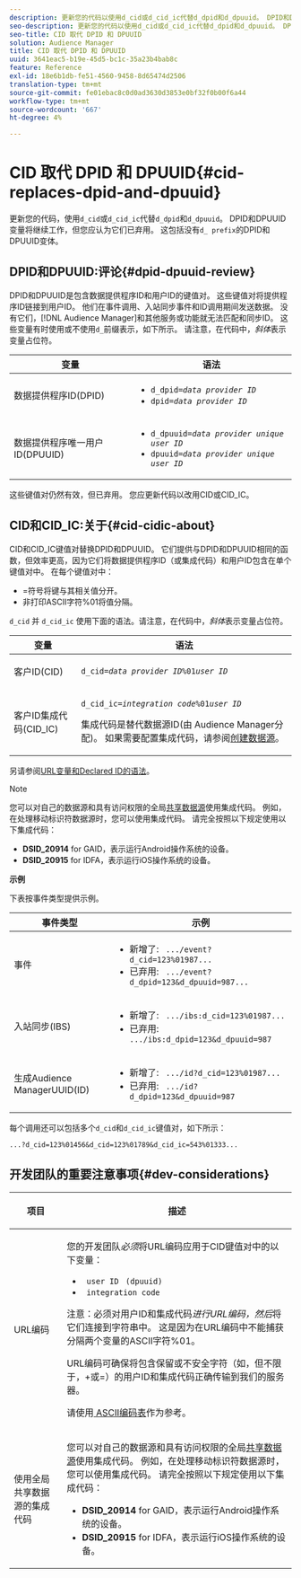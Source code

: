```yaml
---
description: 更新您的代码以使用d_cid或d_cid_ic代替d_dpid和d_dpuuid。 DPID和DPUUID变量将继续工作，但您应认为它们已弃用。 这包括没有d_前缀的DPID和DPUUID变体。
seo-description: 更新您的代码以使用d_cid或d_cid_ic代替d_dpid和d_dpuuid。 DPID和DPUUID变量将继续工作，但您应认为它们已弃用。 这包括没有d_前缀的DPID和DPUUID变体。
seo-title: CID 取代 DPID 和 DPUUID
solution: Audience Manager
title: CID 取代 DPID 和 DPUUID
uuid: 3641eac5-b19e-45d5-bc1c-35a23b4bab8c
feature: Reference
exl-id: 18e6b1db-fe51-4560-9458-8d65474d2506
translation-type: tm+mt
source-git-commit: fe01ebac8c0d0ad3630d3853e0bf32f0b00f6a44
workflow-type: tm+mt
source-wordcount: '667'
ht-degree: 4%

---
```


# CID 取代 DPID 和 DPUUID{#cid-replaces-dpid-and-dpuuid}

更新您的代码，使用`d_cid`或`d_cid_ic`代替`d_dpid`和`d_dpuuid`。 DPID和DPUUID变量将继续工作，但您应认为它们已弃用。 这包括没有`d_ prefix`的DPID和DPUUID变体。

## DPID和DPUUID:评论{#dpid-dpuuid-review}

DPID和DPUUID是包含数据提供程序ID和用户ID的键值对。 这些键值对将提供程序ID链接到用户ID。 他们在事件调用、入站同步事件和ID调用期间发送数据。 没有它们，[!DNL Audience Manager]和其他服务或功能就无法匹配和同步ID。 这些变量有时使用或不使用`d_`前缀表示，如下所示。 请注意，在代码中，*斜体*&#x200B;表示变量占位符。

<table id="table_932B4416AE1E44E4A1E98D779D3B1ED5"> 
 <thead> 
  <tr> 
   <th colname="col1" class="entry"> 变量 </th> 
   <th colname="col2" class="entry"> 语法 </th> 
  </tr> 
 </thead>
 <tbody> 
  <tr> 
   <td colname="col1"> <p>数据提供程序ID(DPID) </p> </td> 
   <td colname="col2"> 
    <ul id="ul_0567D39DCE784C20A81EC0845C7B1C6B"> 
     <li id="li_DDD8C18266314987A7C802918F4892A8"> <code>d_dpid=<i>data provider ID</i></code> </li> 
     <li id="li_80185558932E416698ABD71158303EA8"> <code>dpid=<i>data provider ID</i></code> </li> 
    </ul> </td> 
  </tr> 
  <tr> 
   <td colname="col1"> <p>数据提供程序唯一用户ID(DPUUID) </p> </td> 
   <td colname="col2"> 
    <ul id="ul_EA7F769523B142CE8FF5886E5CDFF2D9"> 
     <li id="li_C984E2FF0A83495880BB87C610FA3F79"> <code>d_dpuuid=<i>data provider unique user ID</i></code> </li> 
     <li id="li_DCFFAC995DCC49F489ACEFD97A06F877"> <code>dpuuid=<i>data provider unique user ID</i></code> </li> 
    </ul> </td> 
  </tr> 
 </tbody> 
</table>

这些键值对仍然有效，但已弃用。 您应更新代码以改用CID或CID_IC。

## CID和CID_IC:关于{#cid-cidic-about}

CID和CID_IC键值对替换DPID和DPUUID。 它们提供与DPID和DPUUID相同的函数，但效率更高，因为它们将数据提供程序ID（或集成代码）和用户ID包含在单个键值对中。 在每个键值对中：

* =符号将键与其相关值分开。
* 非打印ASCII字符%01将值分隔。

`d_cid` 并 `d_cid_ic` 使用下面的语法。请注意，在代码中，*斜体*&#x200B;表示变量占位符。

<table id="table_0C8A4F8FDBC84416B4EB476F67BCFA8E"> 
 <thead> 
  <tr> 
   <th colname="col1" class="entry"> 变量 </th> 
   <th colname="col2" class="entry"> 语法 </th> 
  </tr> 
 </thead>
 <tbody> 
  <tr> 
   <td colname="col1"> <p>客户ID(CID) </p> </td> 
   <td colname="col2"> <p> <code>d_cid=<i>data provider ID</i>%01<i>user ID</i></code> </p> </td> 
  </tr> 
  <tr> 
   <td colname="col1"> <p>客户ID集成代码(CID_IC) </p> </td> 
   <td colname="col2"> <p> <code>d_cid_ic=<i>integration code</i>%01<i>user ID</i></code> </p> <p> <span class="term">集成代码</span>是替代数据源ID(由<span class="keyword"> Audience Manager</span>分配)。 如果需要配置集成代码，请参阅<a href="../features/manage-datasources.md#create-data-source">创建数据源</a>。 </p> </td> 
  </tr> 
 </tbody> 
</table>

另请参阅[URL变量和Declared ID的语法](../features/declared-ids.md#variables-and-syntax)。

>[!NOTE]
>
>您可以对自己的数据源和具有访问权限的全局[共享数据源](../features/datasources-list-and-settings.md#settings-menu-options)使用集成代码。 例如，在处理移动标识符数据源时，您可以使用集成代码。 请完全按照以下规定使用以下集成代码：

* **DSID_20914**  for GAID，表示运行Android操作系统的设备。
* **DSID_20915**  for IDFA，表示运行iOS操作系统的设备。

**示例**

下表按事件类型提供示例。

<table id="table_097A58CCD6E64C4DB0652271A4F31AE8"> 
 <thead> 
  <tr> 
   <th colname="col1" class="entry"> 事件类型 </th> 
   <th colname="col2" class="entry"> 示例 </th> 
  </tr>
 </thead>
 <tbody> 
  <tr> 
   <td colname="col1"> <p>事件 </p> </td> 
   <td colname="col2"> 
    <ul id="ul_6EAB4188C6954512A28D1A8328794BCB"> 
     <li id="li_344AAEF1622343489E2AD6E2929CEA98">新增了: <code> .../event?d_cid=123%01987...</code> </li> 
     <li id="li_B673C1BA5AD24C46AB8F8232EF89CE89">已弃用: <code> .../event?d_dpid=123&amp;d_dpuuid=987...</code> </li> 
    </ul> </td> 
  </tr> 
  <tr> 
   <td colname="col1"> <p>入站同步(IBS) </p> </td> 
   <td colname="col2"> 
    <ul id="ul_78270745CBC2469B8CA9EDB7032B8F92"> 
     <li id="li_8C4620A04504442185F013F74E6B0647">新增了: <code> .../ibs:d_cid=123%01987...</code> </li> 
     <li id="li_2A8F761C76334C1BB097CF1A9D7E8429">已弃用: <code> .../ibs:d_dpid=123&amp;d_dpuuid=987</code> </li> 
    </ul> </td> 
  </tr> 
  <tr> 
   <td colname="col1"> <p>生成Audience ManagerUUID(ID) </p> </td> 
   <td colname="col2"> 
    <ul id="ul_EAA764DCFF7244F69ABF67ACEE13E579"> 
     <li id="li_18467A531FAF454A881CBD157BBFD6D2">新增了: <code> .../id?d_cid=123%01987...</code> </li> 
     <li id="li_433C33F7BC284362AC7CC3C9DC0BF471">已弃用: <code> .../id?d_dpid=123&amp;d_dpuuid=987</code> </li> 
    </ul> </td> 
  </tr> 
 </tbody> 
</table>

每个调用还可以包括多个`d_cid`和`d_cid_ic`键值对，如下所示：

```
...?d_cid=123%01456&d_cid=123%01789&d_cid_ic=543%01333...
```

## 开发团队的重要注意事项{#dev-considerations}

<table id="table_5DD068FAE68A42CDB49B6C064706802A"> 
 <thead> 
  <tr> 
   <th colname="col1" class="entry"> <p>项目 </p> </th> 
   <th colname="col2" class="entry"> <p>描述 </p> </th> 
  </tr>
 </thead>
 <tbody> 
  <tr> 
   <td colname="col1"> <p>URL编码 </p> </td> 
   <td colname="col2"> <p>您的开发团队<i>必须</i>将URL编码应用于CID键值对中的以下变量： </p> <p> 
     <ul id="ul_66DCB63C60914057B2BE21F49D9A36CA"> 
      <li id="li_6D82B4DB40BB4BB0B8FAF5841577FAAC"><code> user ID</code> <code> (dpuuid)</code> </li> 
      <li id="li_D2F94B07B0D84B09A5CDFA48518DDD62"><code> integration code</code> </li> 
     </ul> </p> <p> <p>注意：必须对用户ID和集成代码<i>进行URL编码，然后</i>将它们连接到字符串中。 这是因为在URL编码中不能捕获分隔两个变量的ASCII字符%01。 </p> </p> <p>URL编码可确保将包含保留或不安全字符（如，但不限于，+或=）的用户ID和集成代码正确传输到我们的服务器。 </p> <p>请使用<a href="https://www.w3schools.com/tags/ref_urlencode.asp" format="https" scope="external"> ASCII编码表</a>作为参考。 </p> </td> 
  </tr> 
  <tr> 
   <td colname="col1"> <p>使用全局共享数据源的集成代码 </p> </td> 
   <td colname="col2"> <p>您可以对自己的数据源和具有访问权限的全局<a href="../features/datasources-list-and-settings.md#settings-menu-options">共享数据源</a>使用集成代码。 例如，在处理移动标识符数据源时，您可以使用集成代码。 请完全按照以下规定使用以下集成代码： </p> <p> 
     <ul id="ul_B306EE96A3BD4CE982E113D5E23826CF"> 
      <li id="li_3340C7AFA9AB4105A2CCF3E476EC7552"> <b>DSID_20914</b>  for GAID，表示运行Android操作系统的设备。 </li> 
      <li id="li_779D9F08021043FCB233A0ABF5160C76"> <b>DSID_20915</b>  for IDFA，表示运行iOS操作系统的设备。 </li> 
     </ul> </p> </td> 
  </tr> 
 </tbody> 
</table>
